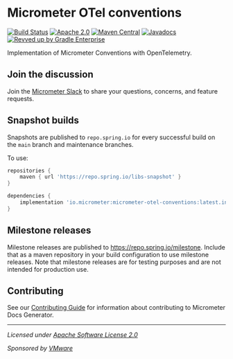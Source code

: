 # Micrometer OTel conventions

[![Build Status](https://circleci.com/gh/micrometer-metrics/micrometer-otel-conventions-experimental.svg?style=shield)](https://circleci.com/gh/micrometer-metrics/micrometer-otel-conventions-experimental)
[![Apache 2.0](https://img.shields.io/github/license/micrometer-metrics/micrometer-otel-conventions-experimental.svg)](https://www.apache.org/licenses/LICENSE-2.0)
[![Maven Central](https://img.shields.io/maven-central/v/io.micrometer/micrometer-otel-conventions-experimental.svg)](https://search.maven.org/artifact/io.micrometer/micrometer-otel-conventions-experimental)
[![Javadocs](https://www.javadoc.io/badge/io.micrometer/micrometer-otel-conventions-experimental.svg)](https://www.javadoc.io/doc/io.micrometer/micrometer-otel-conventions-experimental)
[![Revved up by Gradle Enterprise](https://img.shields.io/badge/Revved%20up%20by-Gradle%20Enterprise-06A0CE?logo=Gradle&labelColor=02303A)](https://ge.micrometer.io/)

Implementation of Micrometer Conventions with OpenTelemetry.

## Join the discussion

Join the [Micrometer Slack](https://slack.micrometer.io) to share your questions, concerns, and feature requests.

## Snapshot builds

Snapshots are published to `repo.spring.io` for every successful build on the `main` branch and maintenance branches.

To use:

```groovy
repositories {
    maven { url 'https://repo.spring.io/libs-snapshot' }
}

dependencies {
    implementation 'io.micrometer:micrometer-otel-conventions:latest.integration'
}
```

## Milestone releases

Milestone releases are published to https://repo.spring.io/milestone. Include that as a maven repository in your build configuration to use milestone releases. Note that milestone
releases are for testing purposes and are not intended for production use.

## Contributing

See our [Contributing Guide](CONTRIBUTING.md) for information about contributing to Micrometer Docs Generator.

-------------------------------------
_Licensed under [Apache Software License 2.0](https://www.apache.org/licenses/LICENSE-2.0)_

_Sponsored by [VMware](https://tanzu.vmware.com)_
